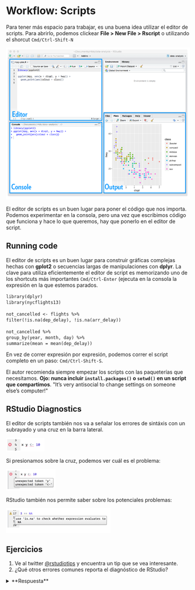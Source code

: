 # Workflow: Scripts


Para tener más espacio para trabajar, es una buena idea utilizar el editor de scripts. Para abrirlo, podemos clickear **File > New File > Rscript** o utilizando el shorcut `Cmd/Ctrl-Shift-N`
 
 ![](rstudiopanels.png)
 
 El editor de scripts es un buen lugar para poner el código que nos importa. Podemos experimentar en la consola, pero una vez que escribimos código que funciona y hace lo que queremos, hay que ponerlo en el editor de script. 
 
 
 ## Running code
 
 El editor de scripts es un buen lugar para construir gráficas complejas hechas con **gplot2** o secuencias largas de manipulaciones con **dplyr**. La clave para utiliza eficientemente el editor de script es memorizando uno de los shortcuts más importantes `Cmd/Ctrl-Enter` (ejecuta en la consola la expresión en la que estemos parados.
 
 
 ```
library(dplyr)
library(nycflights13)

not_cancelled <- flights %>%
filter(!is.na(dep_delay), !is.na(arr_delay))

not_cancelled %>%
group_by(year, month, day) %>%
summarize(mean = mean(dep_delay))
 ```
 
En vez de correr expresión por expresión, podemos correr el script completo en un paso: `Cmd/Ctrl-Shift-S`.

El autor recomienda siempre empezar los scripts con las paqueterías que necesitamos. **Ojo: nunca incluir `install.packages()` o `setwd()` en un script que compartimos**. "It’s very antisocial to change settings on someone else’s computer!"

## RStudio Diagnostics

El editor de scripts también nos va a señalar los errores de sintáxis con un subrayado y una cruz en la barra lateral. 

![](problema.png)


Si presionamos sobre la cruz, podemos ver cuál es el problema:

![](explicacionproblema.png)

RStudio también nos permite saber sobre los potenciales problemas:

![](problemapotencial.png)


## Ejercicios

1. Ve al twitter [@rstudiotips](https://twitter.com/rstudiotips) y encuentra un tip que se vea interesante.
2. ¿Qué otros errores comunes reporta el diagnóstico de RStudio?

<details>
<summary>**Respuesta**</summary>
<br>

**Trata de detectar si una función va a funcionar cuando la llamamos, por lo que reporta:**

* Argumentos faltantes
* Argumentos que no concuerdan
* Argumentos que concuerdan parcialmente
* Exceso de argumentos


**Avisa si una variable no está definida**
**Avisa si una variable está definida, pero no está siendo utilizada**
**Provee diagnósticos de estilo (por ejemplo, espacios en blanco)**
</details>
